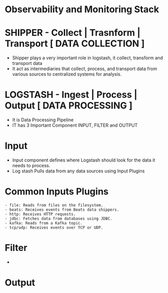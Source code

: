 # Observability and Monitoring Stack

# SHIPPER - Collect | Trasnform | Transport   [ DATA COLLECTION ]
- Shipper plays a very important role in logstash, it collect, transform and transport data
- It act as intermediaries that collect, process, and transport data from various sources to centralized systems for analysis.

# LOGSTASH - Ingest | Process | Output        [ DATA PROCESSING ]

- It is Data Processing Pipeline
- IT has 3 Important Component INPUT, FILTER and OUTPUT

# Input
  - Input component defines where Logstash should look for the data it needs to process.
  - Log stash Pulls data from any data sources using Input Plugins
  # Common Inputs Plugins
    - file: Reads from files on the filesystem.
    - beats: Receives events from Beats data shippers.
    - http: Receives HTTP requests.
    - jdbc: Fetches data from databases using JDBC.
    - kafka: Reads from a Kafka topic.
    - tcp/udp: Receives events over TCP or UDP.
 
# Filter
  - 

# Output


#